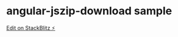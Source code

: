 # angular-jszip-download sample

[Edit on StackBlitz ⚡️](https://stackblitz.com/edit/angular-jszip-download)
